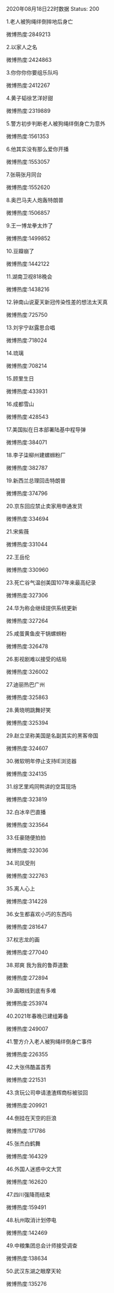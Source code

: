 2020年08月18日22时数据
Status: 200

1.老人被狗绳绊倒摔地后身亡

微博热度:2849213

2.以家人之名

微博热度:2424863

3.你你你你要组乐队吗

微博热度:2412267

4.黄子韬徐艺洋好甜

微博热度:2319889

5.警方初步判断老人被狗绳绊倒身亡为意外

微博热度:1561353

6.他其实没有那么爱你开播

微博热度:1553057

7.张萌张月同台

微博热度:1552620

8.奥巴马夫人炮轰特朗普

微博热度:1506857

9.王一博龙拳太炸了

微博热度:1499852

10.豆瓣崩了

微博热度:1442122

11.湖南卫视818晚会

微博热度:1438216

12.钟南山说夏天新冠传染性差的想法太天真

微博热度:725750

13.刘宇宁赵露思合唱

微博热度:718024

14.琉璃

微博热度:708214

15.顾里生日

微博热度:433931

16.成都雪山

微博热度:428543

17.美国拟在日本部署陆基中程导弹

微博热度:384071

18.李子柒柳州建螺蛳粉厂

微博热度:382787

19.新西兰总理回击特朗普

微博热度:374796

20.京东回应禁止卖家用申通发货

微博热度:334694

21.宋紫薇

微博热度:331044

22.王岳伦

微博热度:330960

23.死亡谷气温创美国107年来最高纪录

微博热度:327306

24.华为称会继续提供系统更新

微博热度:327264

25.咸蛋黄鱼皮干锅螺蛳粉

微博热度:326478

26.影视剧难以接受的结局

微博热度:326002

27.迪丽热巴广州

微博热度:325863

28.黄晓明跳舞好笑

微博热度:325394

29.赵立坚称美国是名副其实的黑客帝国

微博热度:324607

30.微软明年停止支持IE浏览器

微博热度:324135

31.综艺里鸡同鸭讲的空耳现场

微博热度:323819

32.白冰辛巴直播

微博热度:323564

33.任豪随便拍拍

微博热度:323036

34.司凤受刑

微博热度:322763

35.离人心上

微博热度:314228

36.女生都喜欢小巧的东西吗

微博热度:281647

37.权志龙的画

微博热度:277040

38.郑爽 我为我的鲁莽道歉

微博热度:272894

39.画眼线到底有多难

微博热度:253974

40.2021年春晚已建组筹备

微博热度:249007

41.警方介入老人被狗绳绊倒身亡事件

微博热度:226355

42.大张伟酷盖首秀

微博热度:221531

43.贪玩公司申请渣渣辉商标被驳回

微博热度:209921

44.倒挂在天空的巨浪

微博热度:171786

45.张杰白鹤舞

微博热度:164329

46.外国人迷惑中文大赏

微博热度:162620

47.四川强降雨结束

微博热度:159491

48.杭州取消计划停电

微博热度:142469

49.中粮集团总会计师接受调查

微博热度:138634

50.武汉东湖之眼摩天轮

微博热度:135276


